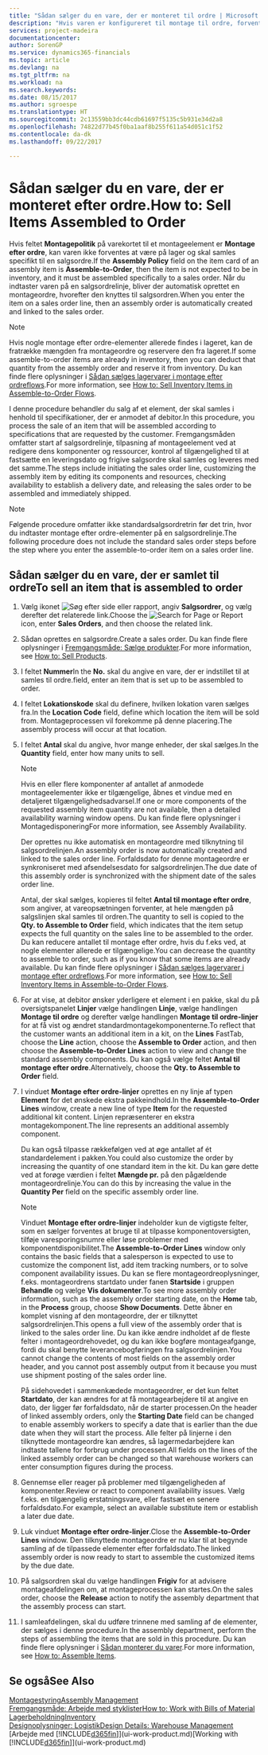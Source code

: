 ```yaml
---
title: "Sådan sælger du en vare, der er monteret til ordre | Microsoft Docs"
description: "Hvis varen er konfigureret til montage til ordre, forventes varen derefter ikke at være på lager, og den skal samles specifikt til en salgsordre. Når du indtaster varen på en salgsordrelinje, bliver der automatisk oprettet en montageordre, hvorefter den knyttes til salgsordren."
services: project-madeira
documentationcenter: 
author: SorenGP
ms.service: dynamics365-financials
ms.topic: article
ms.devlang: na
ms.tgt_pltfrm: na
ms.workload: na
ms.search.keywords: 
ms.date: 08/15/2017
ms.author: sgroespe
ms.translationtype: HT
ms.sourcegitcommit: 2c13559bb3dc44cdb61697f5135c5b931e34d2a8
ms.openlocfilehash: 74822d77b45f0ba1aaf8b255f611a54d051c1f52
ms.contentlocale: da-dk
ms.lasthandoff: 09/22/2017

---
```

# <a name="how-to-sell-items-assembled-to-order"></a><span data-ttu-id="99cc3-104">Sådan sælger du en vare, der er monteret efter ordre.</span><span class="sxs-lookup"><span data-stu-id="99cc3-104">How to: Sell Items Assembled to Order</span></span>
<span data-ttu-id="99cc3-105">Hvis feltet **Montagepolitik** på varekortet til et montageelement er **Montage efter ordre**, kan varen ikke forventes at være på lager og skal samles specifikt til en salgsordre.</span><span class="sxs-lookup"><span data-stu-id="99cc3-105">If the **Assembly Policy** field on the item card of an assembly item is **Assemble-to-Order**, then the item is not expected to be in inventory, and it must be assembled specifically to a sales order.</span></span> <span data-ttu-id="99cc3-106">Når du indtaster varen på en salgsordrelinje, bliver der automatisk oprettet en montageordre, hvorefter den knyttes til salgsordren.</span><span class="sxs-lookup"><span data-stu-id="99cc3-106">When you enter the item on a sales order line, then an assembly order is automatically created and linked to the sales order.</span></span>  

> [!NOTE]  
>  <span data-ttu-id="99cc3-107">Hvis nogle montage efter ordre-elementer allerede findes i lageret, kan de fratrække mængden fra montageordre og reservere den fra lageret.</span><span class="sxs-lookup"><span data-stu-id="99cc3-107">If some assemble-to-order items are already in inventory, then you can deduct that quantity from the assembly order and reserve it from inventory.</span></span> <span data-ttu-id="99cc3-108">Du kan finde flere oplysninger i [Sådan sælges lagervarer i montage efter ordreflows](assembly-how-to-sell-assemble-to-order-items-and-inventory-items-together.md).</span><span class="sxs-lookup"><span data-stu-id="99cc3-108">For more information, see [How to: Sell Inventory Items in Assemble-to-Order Flows](assembly-how-to-sell-assemble-to-order-items-and-inventory-items-together.md).</span></span>  

<span data-ttu-id="99cc3-109">I denne procedure behandler du salg af et element, der skal samles i henhold til specifikationer, der er anmodet af debitor.</span><span class="sxs-lookup"><span data-stu-id="99cc3-109">In this procedure, you process the sale of an item that will be assembled according to specifications that are requested by the customer.</span></span> <span data-ttu-id="99cc3-110">Fremgangsmåden omfatter start af salgsordrelinje, tilpasning af montageelement ved at redigere dens komponenter og ressourcer, kontrol af tilgængelighed til at fastsætte en leveringsdato og frigive salgsordre skal samles og leveres med det samme.</span><span class="sxs-lookup"><span data-stu-id="99cc3-110">The steps include initiating the sales order line, customizing the assembly item by editing its components and resources, checking availability to establish a delivery date, and releasing the sales order to be assembled and immediately shipped.</span></span>  

> [!NOTE]  
>  <span data-ttu-id="99cc3-111">Følgende procedure omfatter ikke standardsalgsordretrin før det trin, hvor du indtaster montage efter ordre-elementer på en salgsordrelinje.</span><span class="sxs-lookup"><span data-stu-id="99cc3-111">The following procedure does not include the standard sales order steps before the step where you enter the assemble-to-order item on a sales order line.</span></span>  

## <a name="to-sell-an-item-that-is-assembled-to-order"></a><span data-ttu-id="99cc3-112">Sådan sælger du en vare, der er samlet til ordre</span><span class="sxs-lookup"><span data-stu-id="99cc3-112">To sell an item that is assembled to order</span></span>  
1.  <span data-ttu-id="99cc3-113">Vælg ikonet ![Søg efter side eller rapport](media/ui-search/search_small.png "Ikonet Søg efter side eller rapport"), angiv **Salgsordrer**, og vælg derefter det relaterede link.</span><span class="sxs-lookup"><span data-stu-id="99cc3-113">Choose the ![Search for Page or Report](media/ui-search/search_small.png "Search for Page or Report icon") icon, enter **Sales Orders**, and then choose the related link.</span></span>  
2.  <span data-ttu-id="99cc3-114">Sådan oprettes en salgsordre.</span><span class="sxs-lookup"><span data-stu-id="99cc3-114">Create a sales order.</span></span> <span data-ttu-id="99cc3-115">Du kan finde flere oplysninger i [Fremgangsmåde: Sælge produkter](sales-how-sell-products.md).</span><span class="sxs-lookup"><span data-stu-id="99cc3-115">For more information, see [How to: Sell Products](sales-how-sell-products.md).</span></span>  
3.  <span data-ttu-id="99cc3-116">I feltet **Nummer**</span><span class="sxs-lookup"><span data-stu-id="99cc3-116">In the **No.**</span></span> <span data-ttu-id="99cc3-117">skal du angive en vare, der er indstillet til at samles til ordre.</span><span class="sxs-lookup"><span data-stu-id="99cc3-117">field, enter an item that is set up to be assembled to order.</span></span>  
4.  <span data-ttu-id="99cc3-118">I feltet **Lokationskode** skal du definere, hvilken lokation varen sælges fra.</span><span class="sxs-lookup"><span data-stu-id="99cc3-118">In the **Location Code** field, define which location the item will be sold from.</span></span> <span data-ttu-id="99cc3-119">Montageprocessen vil forekomme på denne placering.</span><span class="sxs-lookup"><span data-stu-id="99cc3-119">The assembly process will occur at that location.</span></span>  
5.  <span data-ttu-id="99cc3-120">I feltet **Antal** skal du angive, hvor mange enheder, der skal sælges.</span><span class="sxs-lookup"><span data-stu-id="99cc3-120">In the **Quantity** field, enter how many units to sell.</span></span>  

    > [!NOTE]  
    >  <span data-ttu-id="99cc3-121">Hvis en eller flere komponenter af antallet af anmodede montageelementer ikke er tilgængelige, åbnes et vindue med en detaljeret tilgængelighedsadvarsel.</span><span class="sxs-lookup"><span data-stu-id="99cc3-121">If one or more components of the requested assembly item quantity are not available, then a detailed availability warning window opens.</span></span> <span data-ttu-id="99cc3-122">Du kan finde flere oplysninger i Montagedisponering</span><span class="sxs-lookup"><span data-stu-id="99cc3-122">For more information, see Assembly Availability.</span></span>  

    <span data-ttu-id="99cc3-123">Der oprettes nu ikke automatisk en montageordre med tilknytning til salgsordrelinjen.</span><span class="sxs-lookup"><span data-stu-id="99cc3-123">An assembly order is now automatically created and linked to the sales order line.</span></span> <span data-ttu-id="99cc3-124">Forfaldsdato for denne montageordre er synkroniseret med afsendelsesdato for salgsordrelinjen.</span><span class="sxs-lookup"><span data-stu-id="99cc3-124">The due date of this assembly order is synchronized with the shipment date of the sales order line.</span></span>  

    <span data-ttu-id="99cc3-125">Antal, der skal sælges, kopieres til feltet **Antal til montage efter ordre**, som angiver, at vareopsætningen forventer, at hele mængden på salgslinjen skal samles til ordren.</span><span class="sxs-lookup"><span data-stu-id="99cc3-125">The quantity to sell is copied to the **Qty. to Assemble to Order** field, which indicates that the item setup expects the full quantity on the sales line to be assembled to the order.</span></span> <span data-ttu-id="99cc3-126">Du kan reducere antallet til montage efter ordre, hvis du f.eks ved, at nogle elementer allerede er tilgængelige.</span><span class="sxs-lookup"><span data-stu-id="99cc3-126">You can decrease the quantity to assemble to order, such as if you know that some items are already available.</span></span> <span data-ttu-id="99cc3-127">Du kan finde flere oplysninger i [Sådan sælges lagervarer i montage efter ordreflows](assembly-how-to-sell-inventory-items-in-assemble-to-order-flows.md).</span><span class="sxs-lookup"><span data-stu-id="99cc3-127">For more information, see [How to: Sell Inventory Items in Assemble-to-Order Flows](assembly-how-to-sell-inventory-items-in-assemble-to-order-flows.md).</span></span>  

6.  <span data-ttu-id="99cc3-128">For at vise, at debitor ønsker yderligere et element i en pakke, skal du på oversigtspanelet **Linjer** vælge handlingen **Linje**, vælge handlingen **Montage til ordre** og derefter vælge handlingen **Montage til ordre-linjer** for at få vist og ændret standardmontagekomponenterne.</span><span class="sxs-lookup"><span data-stu-id="99cc3-128">To reflect that the customer wants an additional item in a kit, on the **Lines** FastTab, choose the **Line** action, choose the **Assemble to Order** action, and then choose the **Assemble-to-Order Lines** action to view and change the standard assembly components.</span></span> <span data-ttu-id="99cc3-129">Du kan også vælge feltet **Antal til montage efter ordre**.</span><span class="sxs-lookup"><span data-stu-id="99cc3-129">Alternatively, choose the **Qty. to Assemble to Order** field.</span></span>  
7.  <span data-ttu-id="99cc3-130">I vinduet **Montage efter ordre-linjer** oprettes en ny linje af typen **Element** for det ønskede ekstra pakkeindhold.</span><span class="sxs-lookup"><span data-stu-id="99cc3-130">In the **Assemble-to-Order Lines** window, create a new line of type **Item** for the requested additional kit content.</span></span> <span data-ttu-id="99cc3-131">Linjen repræsenterer en ekstra montagekomponent.</span><span class="sxs-lookup"><span data-stu-id="99cc3-131">The line represents an additional assembly component.</span></span>  

    <span data-ttu-id="99cc3-132">Du kan også tilpasse rækkefølgen ved at øge antallet af ét standardelement i pakken.</span><span class="sxs-lookup"><span data-stu-id="99cc3-132">You could also customize the order by increasing the quantity of one standard item in the kit.</span></span> <span data-ttu-id="99cc3-133">Du kan gøre dette ved at forøge værdien i feltet **Mængde pr.** på den pågældende montageordrelinje.</span><span class="sxs-lookup"><span data-stu-id="99cc3-133">You can do this by increasing the value in the **Quantity Per** field on the specific assembly order line.</span></span>  

    > [!NOTE]  
    >  <span data-ttu-id="99cc3-134">Vinduet **Montage efter ordre-linjer** indeholder kun de vigtigste felter, som en sælger forventes at bruge til at tilpasse komponentoversigten, tilføje varesporingsnumre eller løse problemer med komponentdisponibilitet.</span><span class="sxs-lookup"><span data-stu-id="99cc3-134">The **Assemble-to-Order Lines** window only contains the basic fields that a salesperson is expected to use to customize the component list, add item tracking numbers, or to solve component availability issues.</span></span> <span data-ttu-id="99cc3-135">Du kan se flere montageordreoplysninger, f.eks. montageordrens startdato under fanen **Startside** i gruppen **Behandle** og vælge **Vis dokumenter**.</span><span class="sxs-lookup"><span data-stu-id="99cc3-135">To see more assembly order information, such as the assembly order starting date, on the **Home** tab, in the **Process** group, choose **Show Documents**.</span></span> <span data-ttu-id="99cc3-136">Dette åbner en komplet visning af den montageordre, der er tilknyttet salgsordrelinjen.</span><span class="sxs-lookup"><span data-stu-id="99cc3-136">This opens a full view of the assembly order that is linked to the sales order line.</span></span> <span data-ttu-id="99cc3-137">Du kan ikke ændre indholdet af de fleste felter i montageordrehovedet, og du kan ikke bogføre montageafgange, fordi du skal benytte leverancebogføringen fra salgsordrelinjen.</span><span class="sxs-lookup"><span data-stu-id="99cc3-137">You cannot change the contents of most fields on the assembly order header, and you cannot post assembly output from it because you must use shipment posting of the sales order line.</span></span>  
    >   
    >  <span data-ttu-id="99cc3-138">På sidehovedet i sammenkædede montageordrer, er det kun feltet **Startdato**, der kan ændres for at få montagearbejdere til at angive en dato, der ligger før forfaldsdato, når de starter processen.</span><span class="sxs-lookup"><span data-stu-id="99cc3-138">On the header of linked assembly orders, only the **Starting Date** field can be changed to enable assembly workers to specify a date that is earlier than the due date when they will start the process.</span></span> <span data-ttu-id="99cc3-139">Alle felter på linjerne i den tilknyttede montageordre kan ændres, så lagermedarbejdere kan indtaste tallene for forbrug under processen.</span><span class="sxs-lookup"><span data-stu-id="99cc3-139">All fields on the lines of the linked assembly order can be changed so that warehouse workers can enter consumption figures during the process.</span></span>  

8.  <span data-ttu-id="99cc3-140">Gennemse eller reager på problemer med tilgængeligheden af komponenter.</span><span class="sxs-lookup"><span data-stu-id="99cc3-140">Review or react to component availability issues.</span></span> <span data-ttu-id="99cc3-141">Vælg f.eks. en tilgængelig erstatningsvare, eller fastsæt en senere forfaldsdato.</span><span class="sxs-lookup"><span data-stu-id="99cc3-141">For example, select an available substitute item or establish a later due date.</span></span>  
9. <span data-ttu-id="99cc3-142">Luk vinduet **Montage efter ordre-linjer**.</span><span class="sxs-lookup"><span data-stu-id="99cc3-142">Close the **Assemble-to-Order Lines** window.</span></span> <span data-ttu-id="99cc3-143">Den tilknyttede montageordre er nu klar til at begynde samling af de tilpassede elementer efter forfaldsdato.</span><span class="sxs-lookup"><span data-stu-id="99cc3-143">The linked assembly order is now ready to start to assemble the customized items by the due date.</span></span>  
10. <span data-ttu-id="99cc3-144">På salgsordren skal du vælge handlingen **Frigiv** for at advisere montageafdelingen om, at montageprocessen kan startes.</span><span class="sxs-lookup"><span data-stu-id="99cc3-144">On the sales order, choose the **Release** action to notify the assembly department that the assembly process can start.</span></span>  
11. <span data-ttu-id="99cc3-145">I samleafdelingen, skal du udføre trinnene med samling af de elementer, der sælges i denne procedure.</span><span class="sxs-lookup"><span data-stu-id="99cc3-145">In the assembly department, perform the steps of assembling the items that are sold in this procedure.</span></span> <span data-ttu-id="99cc3-146">Du kan finde flere oplysninger i [Sådan monterer du varer](assembly-how-to-assemble-items.md).</span><span class="sxs-lookup"><span data-stu-id="99cc3-146">For more information, see [How to: Assemble Items](assembly-how-to-assemble-items.md).</span></span>  

## <a name="see-also"></a><span data-ttu-id="99cc3-147">Se også</span><span class="sxs-lookup"><span data-stu-id="99cc3-147">See Also</span></span>  
[<span data-ttu-id="99cc3-148">Montagestyring</span><span class="sxs-lookup"><span data-stu-id="99cc3-148">Assembly Management</span></span>](assembly-assemble-items.md)  
[<span data-ttu-id="99cc3-149">Fremgangsmåde: Arbejde med styklister</span><span class="sxs-lookup"><span data-stu-id="99cc3-149">How to: Work with Bills of Material</span></span>](inventory-how-work-BOMs.md)  
[<span data-ttu-id="99cc3-150">Lagerbeholdning</span><span class="sxs-lookup"><span data-stu-id="99cc3-150">Inventory</span></span>](inventory-manage-inventory.md)  
[<span data-ttu-id="99cc3-151">Designoplysninger: Logistik</span><span class="sxs-lookup"><span data-stu-id="99cc3-151">Design Details: Warehouse Management</span></span>](design-details-warehouse-management.md)  
<span data-ttu-id="99cc3-152">[Arbejde med [!INCLUDE[d365fin](includes/d365fin_md.md)]](ui-work-product.md)</span><span class="sxs-lookup"><span data-stu-id="99cc3-152">[Working with [!INCLUDE[d365fin](includes/d365fin_md.md)]](ui-work-product.md)</span></span>

